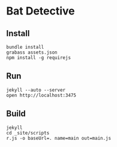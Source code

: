 Bat Detective
=============

Install
-------

    bundle install
    grabass assets.json
    npm install -g requirejs

Run
---

    jekyll --auto --server
    open http://localhost:3475

Build
-----

    jekyll
    cd _site/scripts
    r.js -o baseUrl=. name=main out=main.js

